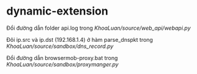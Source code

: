 # dynamic-extension

Đổi đường dẫn folder api.log trong *KhoaLuan/source/web_api/webapi.py*

Đôi ip.src và ip.dst (192.168.1.4) ở hàm parse_dnspkt trong *KhoaLuan/source/sandbox/dns_record.py*

Đổi đường dẫn browsermob-proxy.bat trong *KhoaLuan/source/sandbox/proxymanger.py*
